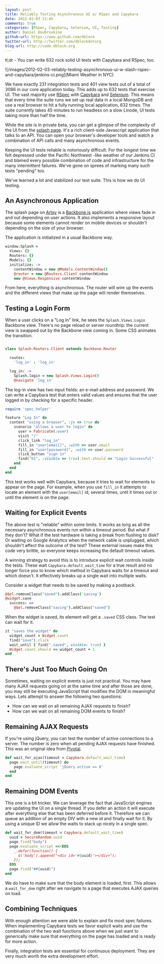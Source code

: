 ```yaml
---
layout: post
title: Reliably Testing Asynchronous UI w/ RSpec and Capybara
date: 2012-02-03 11:45
comments: true
categories: [RSpec, Capybara, Selenium, UI, Testing]
author: Daniel Doubrovkine
github-url: https://www.github.com/dblock
twitter-url: http://twitter.com/dblockdotorg
blog-url: http://code.dblock.org
---
```

tl;dr - You can write 632 rock solid UI tests with Capybara and RSpec, too.

![/images/2012-02-03-reliably-testing-asynchronous-ui-w-slash-rspec-and-capybara/jenkins-ci.png](Miami Weather in NYC)

We have exactly 231 integration tests and 401 view tests out of a total of 3086 in our core application today. This adds up to 632 tests that exercise UI. The vast majority use [RSpec](http://rspec.info/) with [Capybara](https://github.com/jnicklas/capybara) and [Selenium](http://seleniumhq.org/). This means that every time the suite runs we set up real data in a local MongoDB and use a real browser to hit a fully running local application, 632 times. The suite currently takes 45 minutes to run headless on a slow Linode, UI tests taking more than half the time.

While the site is in private beta, you can get a glimpse of the complexity of the UI from the [splash page](http://artsy.net). It's a rich client-side Javascript application that talks to an API. You can open your browser's developer tools and watch a combination of API calls and many asynchronous events.

Keeping the UI tests reliable is notoriously difficult. For the longest time we felt depressed under the Pacific Northwest -like weather of our Jenkins CI and blamed every possible combination of code and infrastructure for the many intermittent failures. We've gone on sprees of marking many such tests "pending" too.

We've learned a lot and stabilized our test suite. This is how we do UI testing.

<!-- more -->

An Asynchronous Application
---------------------------

The splash page on [Artsy](http://artsy.net) is a [Backbone.js](http://documentcloud.github.com/backbone/) application where views fade in and out depending on user actions. It also implements a responsive layout because some elements cannot render on mobile devices or shouldn't depending on the size of your browser.

The application is initialized in a usual Backbone way.

``` coffeescript
window.Splash =
  Views: {}
  Routers: {}
  Models: {}
  initialize: ->
    contentWindow = new @Models.ContentWindow()
    @router = new @Routers.Client contentWindow
    new @Views.Responsive contentWindow
```

From here, everything is asynchronous. The router will wire up the events and the different views that make up the page will render themselves.

Testing a Login Form
--------------------

When a user clicks on a "Log In" link, he sees the `Splash.Views.Login` Backbone view. There's no page reload or server roundtrip: the current view is swapped out by the Backbone view coming in. Some CSS animates the transition.

``` coffeescript

class Splash.Routers.Client extends Backbone.Router

  routes:
    'log_in' : 'log_in'

  log_in: ->
    Splash.login = new Splash.Views.Login()
    @navigate 'log_in'

```

The log-in view has two input fields: an e-mail address and password. We can write a Capybara test that enters valid values and ensures that the user logged in by checking for a specific header.

``` ruby
require 'spec_helper'

feature "Log In" do
  context "using a browser", :js => true do
    scenario "allows a user to login" do
      user = Fabricate(:user)
      visit "/"
      click_link "log_in"
      fill_in "user[email]", :with => user.email
      fill_in "user[password]", :with => user.password
      click_button "sign in"
      find("h1", :visible => true).text.should == "Login Successful"
    end
  end
end
```

This test works well with Capybara, because it tries to wait for elements to appear on the page. For example, when you use `fill_in` it attempts to locate an element with the `user[email]` id, several times, until it times out or until the element is on the page.

Waiting for Explicit Events
---------------------------

The above test is "reliable" within some limits. It works as long as all the necessary asynchronous events run within a timeout period. But what if they don't? What if the test hardware is taking a break from flushing to disk? Or waiting on Google Analytics when the network cable is unplugged, which shouldn't affect the outcome of the test? These external issues make this code very brittle, so everyone keeps increasing the default timeout values.

A winning strategy to avoid this is to introduce explicit wait controls inside the tests. These wait `Capybara.default_wait_time` for a true result and no longer force you to know which method in Capybara waits for a timeout and which doesn't. It effectively breaks up a single wait into multiple waits.

Consider a widget that needs to be saved by making a postback.

``` coffeescript
@$el.removeClass("saved").addClass('saving')
@widget.save
  success: =>
    @$el.removeClass("saving").addClass("saved")
```

When the widget is saved, its element will get a `.saved` CSS class. The test can wait for it.

``` ruby
it "saves the widget" do
  widget_count = Widget.count
  find("save").click
  wait_until { find(".saved", visible: true) }
  Widget.count.should == widget_count + 1
end
```

There's Just Too Much Going On
------------------------------

Sometimes, waiting on explicit events is just not practical. You may have many AJAX requests going on at the same time and after those are done, you may still be executing JavaScript that modifies the DOM in meaningful ways. Lets attempt to answer the following two questions:

* How can we wait on all remaining AJAX requests to finish?
* How can we wait on all remaining DOM events to finish?

Remaining AJAX Requests
-----------------------

If you're using jQuery, you can test the number of active connections to a server. The number is zero when all pending AJAX requests have finished. This was an original idea from [Pivotal](http://pivotallabs.com/users/mgehard/blog/articles/1671-waiting-for-jquery-ajax-calls-to-finish-in-cucumber).

``` ruby spec/support/wait_for_ajax_helper.rb
def wait_for_ajax(timeout = Capybara.default_wait_time)
  page.wait_until(timeout) do
    page.evaluate_script 'jQuery.active == 0'
  end
end
```

Remaining DOM Events
--------------------

This one is a bit tricker. We can leverage the fact that JavaScript engines are updating the UI on a single thread. If you defer an action it will execute after everything else that has been deferred before it. Therefore we can queue an addition of an empty DIV with a new id and finally wait for it. By using a unique ID we allow the waits to stack up nicely in a single spec.

``` ruby spec/support/wait_for_dom_helper_.rb
def wait_for_dom(timeout = Capybara.default_wait_time)
  uuid = SecureRandom.uuid
  page.find("body")
  page.evaluate_script <<-EOS
    _.defer(function() {
      $('body').append("<div id='#{uuid}'></div>");
    });
  EOS
  page.find("##{uuid}")
end
```

We do have to make sure that the body element is loaded, first. This allows a `wait_for_dom` right after we navigate to a page that executes AJAX queries on load.

Combining Techniques
--------------------

With enough attention we were able to explain and fix most spec failures. When implementing Capybara tests we favor explicit waits and use the combination of the two wait functions above when we just want to generically make sure that everything on the page has loaded and is ready for more action.

Finally, integration tests are essential for continuous deployment. They are very much worth the extra development effort.

